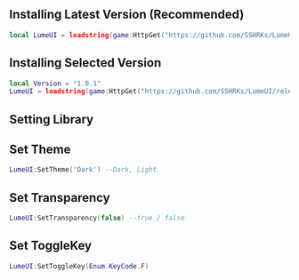 ## Installing Latest Version (**Recommended**)
```lua
local LumeUI = loadstring(game:HttpGet("https://github.com/SSHRKs/LumeUI/releases/latest/download/main.lua"))()
```
## Installing Selected Version
```lua
local Version = "1.0.1"
LumeUI = loadstring(game:HttpGet("https://github.com/SSHRKs/LumeUI/releases/latest/download/".. Version .."/main.lua"))()
```

## Setting Library
## Set Theme
```lua
LumeUI:SetTheme('Dark') --Dark, Light
```
## Set Transparency
```lua
LumeUI:SetTransparency(false) --true / false
```
## Set ToggleKey
```lua
LumeUI:SetToggleKey(Enum.KeyCode.F)
```
